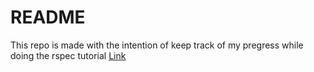 # README

This repo is made with the intention of keep track of my pregress while doing the rspec tutorial
[Link]()
